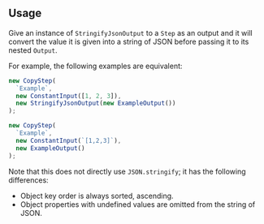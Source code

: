 ## Usage

Give an instance of `StringifyJsonOutput` to a `Step` as an output and it will
convert the value it is given into a string of JSON before passing it to its
nested `Output`.

For example, the following examples are equivalent:

```typescript
new CopyStep(
  `Example`,
  new ConstantInput([1, 2, 3]),
  new StringifyJsonOutput(new ExampleOutput())
);
```

```typescript
new CopyStep(
  `Example`,
  new ConstantInput(`[1,2,3]`),
  new ExampleOutput()
);
```

Note that this does not directly use `JSON.stringify`; it has the following
differences:

- Object key order is always sorted, ascending.
- Object properties with undefined values are omitted from the string of JSON.
